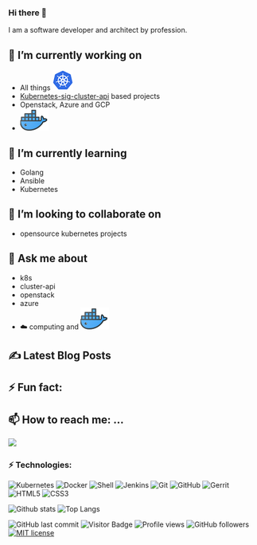 ### Hi there 👋
I am a software developer and architect by profession. 
<!--
**eratnch/eratnch** is a ✨ _special_ ✨ repository because its `README.md` (this file) appears on your GitHub profile.
-->


## 🔭 I’m currently working on 
- All things ![](assets/k8s.png)
- [Kubernetes-sig-cluster-api](https://github.com/kubernetes-sigs/cluster-api) based projects
- Openstack, Azure and GCP
- ![](assets/docker.png)

## 🌱 I’m currently learning 
- Golang
- Ansible
- Kubernetes

## 👯 I’m looking to collaborate on 
- opensource kubernetes projects

## 💬 Ask me about 
- k8s
- cluster-api
- openstack 
- azure 
- :cloud: computing and ![](assets/docker.png)

## ✍ Latest Blog Posts


## ⚡ Fun fact:

## 📫 How to reach me: ...
[<img src="https://img.icons8.com/color/48/000000/linkedin.png" width="3.5%"/>](https://www.linkedin.com/in/ratnopam-chakrabarti/)

### ⚡ Technologies:

![Kubernetes](https://img.shields.io/badge/-Kubernetes-black?style=flat-square&logo=Kubernetes)
![Docker](https://img.shields.io/badge/-Docker-black?style=flat-square&logo=docker)
![Shell](https://img.shields.io/badge/-Shell-311C87?style=flat-square&logo=shellscript)
![Jenkins](https://img.shields.io/badge/-Jenkins-cfcecc?style=flat-square&logo=Jenkins)
![Git](https://img.shields.io/badge/-Git-black?style=flat-square&logo=git)
![GitHub](https://img.shields.io/badge/-GitHub-181717?style=flat-square&logo=github)
![Gerrit](https://img.shields.io/badge/-Gerrit-black?style=flat-square&logo=gerrit)
![HTML5](https://img.shields.io/badge/-HTML5-E34F26?style=flat-square&logo=html5&logoColor=white)
![CSS3](https://img.shields.io/badge/-CSS3-1572B6?style=flat-square&logo=css3)


![Github stats](https://github-readme-stats.vercel.app/api?username=eratnch&show_icons=true&count_private=true&include_all_commits=true&theme=dark)
![Top Langs](https://github-readme-stats.vercel.app/api/top-langs/?username=eratnch&layout=compact&theme=dark&exclude_repo=eratnch.github.io&langs_count=8&hide=javascript,html)

![GitHub last commit](https://img.shields.io/github/last-commit/eratnch/eratnch)
![Visitor Badge](https://visitor-badge.laobi.icu/badge?page_id=eratnch.eratnch)
![Profile views](https://gpvc.arturio.dev/eratnch)
![GitHub followers](https://img.shields.io/github/followers/eratnch)
[![MIT license](https://img.shields.io/badge/License-MIT-blue.svg)](https://lbesson.mit-license.org/)
